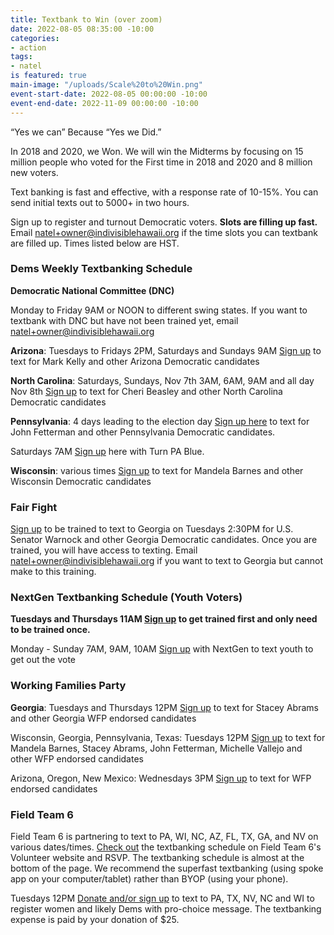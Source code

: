 ```yaml
---
title: Textbank to Win (over zoom)
date: 2022-08-05 08:35:00 -10:00
categories:
- action
tags:
- natel
is featured: true
main-image: "/uploads/Scale%20to%20Win.png"
event-start-date: 2022-08-05 00:00:00 -10:00
event-end-date: 2022-11-09 00:00:00 -10:00
---
```


“Yes we can” Because “Yes we Did.”

In 2018 and 2020, we Won. We will win the Midterms by focusing on 15 million people who voted for the First time in 2018 and 2020 and 8 million new voters.

Text banking is fast and effective, with a response rate of 10-15%. You can send initial texts out to 5000+ in two hours. 

Sign up to register and turnout Democratic voters. **Slots are filling up fast.**  Email natel+owner@indivisiblehawaii.org if the time slots you can textbank are filled up.  Times listed below are HST.   

### Dems Weekly Textbanking Schedule

**Democratic National Committee (DNC)**

Monday to Friday 9AM or NOON to different swing states.  If you want to textbank with DNC but have not been trained yet, email natel+owner@indivisiblehawaii.org

**Arizona**: Tuesdays to Fridays 2PM, Saturdays and Sundays 9AM  [Sign up](https://www.mobilize.us/missionforaz/event/507375/) to text for Mark Kelly and other Arizona Democratic candidates

**North Carolina**: Saturdays, Sundays, Nov 7th 3AM, 6AM, 9AM and all day Nov 8th [Sign up](https://www.mobilize.us/blueunityin2022/event/519193/) to text for Cheri Beasley and other North Carolina Democratic candidates

**Pennsylvania**: 4 days leading to the election day [Sign up here](https://www.mobilize.us/allinpa/event/511901/) to text for John Fetterman and other Pennsylvania Democratic candidates.  

Saturdays 7AM [Sign up](https://www.mobilize.us/turnpablue/event/527937/) here with Turn PA Blue.  

**Wisconsin**: various times [Sign up](https://www.mobilize.us/wisdems/event/509912/) to text for Mandela Barnes and other Wisconsin Democratic candidates

### Fair Fight

[Sign up](https://www.mobilize.us/fairfight/event/380601/) to be trained to text to Georgia on Tuesdays 2:30PM for U.S. Senator Warnock and other Georgia Democratic candidates. Once you are trained, you will have access to texting.  Email natel+owner@indivisiblehawaii.org if you want to text to Georgia but cannot make to this training.
     
   
### NextGen Textbanking Schedule (Youth Voters)

**Tuesdays and Thursdays 11AM  [Sign up](https://www.mobilize.us/nextgen/event/476432/) to get trained first and only need to be trained once.**

Monday - Sunday 7AM, 9AM, 10AM [Sign up](https://www.mobilize.us/nextgen/event/501401/) with NextGen to text youth to get out the vote

### Working Families Party

**Georgia**: Tuesdays and Thursdays 12PM  [Sign up](https://www.mobilize.us/workingfamilies/event/492565/) to text for Stacey Abrams and other Georgia WFP endorsed candidates

Wisconsin, Georgia, Pennsylvania, Texas: Tuesdays 12PM [Sign up](https://www.mobilize.us/workingfamilies/event/427058/) to text for Mandela Barnes, Stacey Abrams, John Fetterman, Michelle Vallejo and other WFP endorsed candidates

Arizona, Oregon, New Mexico: Wednesdays 3PM [Sign up](https://www.mobilize.us/workingfamilies/event/427058/) to text for WFP endorsed candidates

### Field Team 6

Field Team 6 is partnering to text to PA, WI, NC, AZ, FL, TX, GA, and NV on various dates/times.  [Check out](https://www.fieldteam6.org/volunteer-ops) the textbanking schedule on Field Team 6's Volunteer website and RSVP. The textbanking schedule is almost at the bottom of the page.  We recommend the superfast textbanking (using spoke app on your computer/tablet) rather than BYOP (using your phone). 

Tuesdays 12PM  [Donate and/or sign up](https://secure.actblue.com/donate/ft6arcade22) to text to PA, TX, NV, NC and WI to register women and likely Dems with pro-choice message.  The textbanking expense is paid by your donation of $25.
